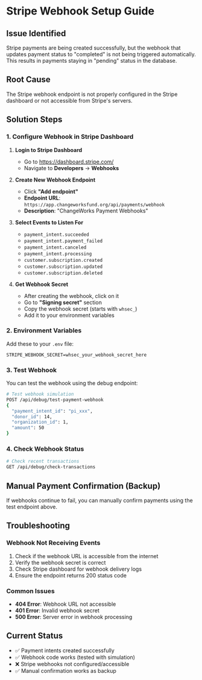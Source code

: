 # Stripe Webhook Setup Guide

## Issue Identified
Stripe payments are being created successfully, but the webhook that updates payment status to "completed" is not being triggered automatically. This results in payments staying in "pending" status in the database.

## Root Cause
The Stripe webhook endpoint is not properly configured in the Stripe dashboard or not accessible from Stripe's servers.

## Solution Steps

### 1. Configure Webhook in Stripe Dashboard

1. **Login to Stripe Dashboard**
   - Go to https://dashboard.stripe.com/
   - Navigate to **Developers** → **Webhooks**

2. **Create New Webhook Endpoint**
   - Click **"Add endpoint"**
   - **Endpoint URL**: `https://app.changeworksfund.org/api/payments/webhook`
   - **Description**: "ChangeWorks Payment Webhooks"

3. **Select Events to Listen For**
   - `payment_intent.succeeded`
   - `payment_intent.payment_failed`
   - `payment_intent.canceled`
   - `payment_intent.processing`
   - `customer.subscription.created`
   - `customer.subscription.updated`
   - `customer.subscription.deleted`

4. **Get Webhook Secret**
   - After creating the webhook, click on it
   - Go to **"Signing secret"** section
   - Copy the webhook secret (starts with `whsec_`)
   - Add it to your environment variables

### 2. Environment Variables

Add these to your `.env` file:

```env
STRIPE_WEBHOOK_SECRET=whsec_your_webhook_secret_here
```

### 3. Test Webhook

You can test the webhook using the debug endpoint:

```bash
# Test webhook simulation
POST /api/debug/test-payment-webhook
{
  "payment_intent_id": "pi_xxx",
  "donor_id": 14,
  "organization_id": 1,
  "amount": 50
}
```

### 4. Check Webhook Status

```bash
# Check recent transactions
GET /api/debug/check-transactions
```

## Manual Payment Confirmation (Backup)

If webhooks continue to fail, you can manually confirm payments using the test endpoint above.

## Troubleshooting

### Webhook Not Receiving Events
1. Check if the webhook URL is accessible from the internet
2. Verify the webhook secret is correct
3. Check Stripe dashboard for webhook delivery logs
4. Ensure the endpoint returns 200 status code

### Common Issues
- **404 Error**: Webhook URL not accessible
- **401 Error**: Invalid webhook secret
- **500 Error**: Server error in webhook processing

## Current Status
- ✅ Payment intents created successfully
- ✅ Webhook code works (tested with simulation)
- ❌ Stripe webhooks not configured/accessible
- ✅ Manual confirmation works as backup
